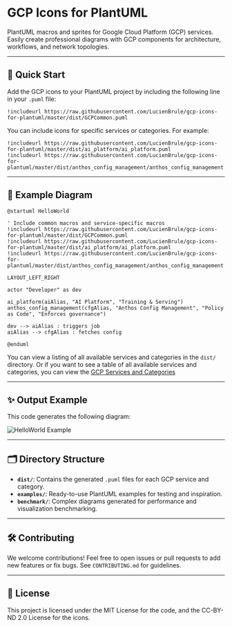 # GCP Icons for PlantUML

PlantUML macros and sprites for Google Cloud Platform (GCP) services. Easily create professional diagrams with GCP components for architecture, workflows, and network topologies.

---

## 🚀 Quick Start

Add the GCP icons to your PlantUML project by including the following line in your `.puml` file:

```plantuml
!includeurl https://raw.githubusercontent.com/LucienBrule/gcp-icons-for-plantuml/master/dist/GCPCommon.puml
```

You can include icons for specific services or categories. For example:

```plantuml
!includeurl https://raw.githubusercontent.com/LucienBrule/gcp-icons-for-plantuml/master/dist/ai_platform/ai_platform.puml
!includeurl https://raw.githubusercontent.com/LucienBrule/gcp-icons-for-plantuml/master/dist/anthos_config_management/anthos_config_management.puml
```

---

## 📄 Example Diagram

```plantuml
@startuml HelloWorld

' Include common macros and service-specific macros
!includeurl https://raw.githubusercontent.com/LucienBrule/gcp-icons-for-plantuml/master/dist/GCPCommon.puml
!includeurl https://raw.githubusercontent.com/LucienBrule/gcp-icons-for-plantuml/master/dist/ai_platform/ai_platform.puml
!includeurl https://raw.githubusercontent.com/LucienBrule/gcp-icons-for-plantuml/master/dist/anthos_config_management/anthos_config_management.puml

LAYOUT_LEFT_RIGHT

actor "Developer" as dev

ai_platform(aiAlias, "AI Platform", "Training & Serving")
anthos_config_management(cfgAlias, "Anthos Config Management", "Policy as Code", "Enforces governance")

dev --> aiAlias : triggers job
aiAlias --> cfgAlias : fetches config

@enduml
```

You can view a listing of all available services and categories in the `dist/` directory.
Or if you want to see a table of all available services and categories, you can view the [GCP Services and Categories](dist/GCPSymbols.md)

---

## ✨ Output Example

This code generates the following diagram:

![HelloWorld Example](http://www.plantuml.com/plantuml/proxy?idx=0&src=https://raw.githubusercontent.com/LucienBrule/gcp-icons-for-plantuml/master/examples/HelloLocalWorld.puml)

---

## 🗂 Directory Structure

- **`dist/`**: Contains the generated `.puml` files for each GCP service and category.
- **`examples/`**: Ready-to-use PlantUML examples for testing and inspiration.
- **`benchmark/`**: Complex diagrams generated for performance and visualization benchmarking.

---

## 🛠 Contributing

We welcome contributions! Feel free to open issues or pull requests to add new features or fix bugs. See `CONTRIBUTING.md` for guidelines.

---

## 📜 License

This project is licensed under the MIT License for the code, and the CC-BY-ND 2.0 License for the icons.